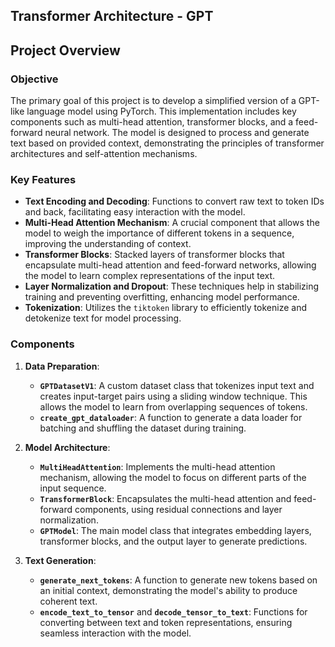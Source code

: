 ## Transformer Architecture - GPT

## Project Overview

### Objective
The primary goal of this project is to develop a simplified version of a GPT-like language model using PyTorch. This implementation includes key components such as multi-head attention, transformer blocks, and a feed-forward neural network. The model is designed to process and generate text based on provided context, demonstrating the principles of transformer architectures and self-attention mechanisms.

### Key Features
- **Text Encoding and Decoding**: Functions to convert raw text to token IDs and back, facilitating easy interaction with the model.
- **Multi-Head Attention Mechanism**: A crucial component that allows the model to weigh the importance of different tokens in a sequence, improving the understanding of context.
- **Transformer Blocks**: Stacked layers of transformer blocks that encapsulate multi-head attention and feed-forward networks, allowing the model to learn complex representations of the input text.
- **Layer Normalization and Dropout**: These techniques help in stabilizing training and preventing overfitting, enhancing model performance.
- **Tokenization**: Utilizes the `tiktoken` library to efficiently tokenize and detokenize text for model processing.

### Components
1. **Data Preparation**:
   - **`GPTDatasetV1`**: A custom dataset class that tokenizes input text and creates input-target pairs using a sliding window technique. This allows the model to learn from overlapping sequences of tokens.
   - **`create_gpt_dataloader`**: A function to generate a data loader for batching and shuffling the dataset during training.

2. **Model Architecture**:
   - **`MultiHeadAttention`**: Implements the multi-head attention mechanism, allowing the model to focus on different parts of the input sequence.
   - **`TransformerBlock`**: Encapsulates the multi-head attention and feed-forward components, using residual connections and layer normalization.
   - **`GPTModel`**: The main model class that integrates embedding layers, transformer blocks, and the output layer to generate predictions.

3. **Text Generation**:
   - **`generate_next_tokens`**: A function to generate new tokens based on an initial context, demonstrating the model's ability to produce coherent text.
   - **`encode_text_to_tensor`** and **`decode_tensor_to_text`**: Functions for converting between text and token representations, ensuring seamless interaction with the model.


